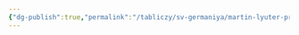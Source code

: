 ```yaml
---
{"dg-publish":true,"permalink":"/tabliczy/sv-germaniya/martin-lyuter-propoveduet/","dgPassFrontmatter":true}
---
```



